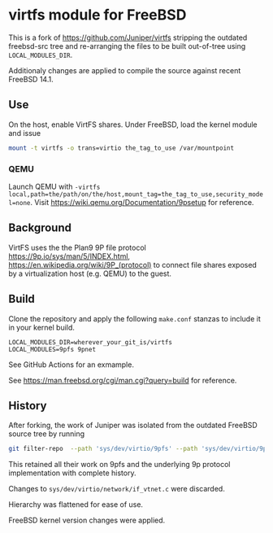 # virtfs module for FreeBSD

This is a fork of <https://github.com/Juniper/virtfs> stripping the outdated freebsd-src tree and re-arranging the files to be built out-of-tree using `LOCAL_MODULES_DIR`.

Additionaly changes are applied to compile the source against recent FreeBSD 14.1.

## Use

On the host, enable VirtFS shares. Under FreeBSD, load the kernel module and issue

```sh
mount -t virtfs -o trans=virtio the_tag_to_use /var/mountpoint
```

### QEMU

Launch QEMU with ```-virtfs local,path=the/path/on/the/host,mount_tag=the_tag_to_use,security_model=none```.
Visit <https://wiki.qemu.org/Documentation/9psetup> for reference.

## Background

VirtFS uses the the Plan9 9P file protocol <https://9p.io/sys/man/5/INDEX.html>, <https://en.wikipedia.org/wiki/9P_(protocol)> to connect file shares exposed by a virtualization host (e.g. QEMU) to the guest.

## Build

Clone the repository and apply the following `make.conf` stanzas to include it in your kernel build.

```make
LOCAL_MODULES_DIR=wherever_your_git_is/virtfs
LOCAL_MODULES=9pfs 9pnet
```

See GitHub Actions for an exmample.

See <https://man.freebsd.org/cgi/man.cgi?query=build> for reference.

## History

After forking, the work of Juniper was isolated from the outdated FreeBSD source tree by running

```sh
git filter-repo  --path 'sys/dev/virtio/9pfs' --path 'sys/dev/virtio/9pnet' --path-glob 'sys/dev/virtio/virtio_fs_*' --path 'sys/modules/virtio/9pfs’ --path 'sys/modules/virtio/9pnet’
```

This retained all their work on 9pfs and the underlying 9p protocol implementation with complete history.

Changes to ```sys/dev/virtio/network/if_vtnet.c``` were discarded.

Hierarchy was flattened for ease of use.

FreeBSD kernel version changes were applied.
